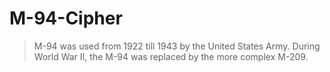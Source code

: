 # M-94-Cipher

>M-94 was used from 1922 till 1943 by the United States Army. During World War II, the M-94 was replaced by the more complex M-209.

